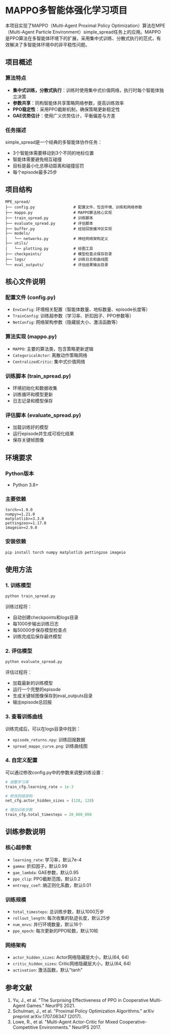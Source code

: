 # MAPPO多智能体强化学习项目

本项目实现了MAPPO（Multi-Agent Proximal Policy Optimization）算法在MPE（Multi-Agent Particle Environment）simple_spread任务上的应用。MAPPO是PPO算法在多智能体环境下的扩展，采用集中式训练、分散式执行的范式，有效解决了多智能体环境中的非平稳性问题。

## 项目概述

### 算法特点
- **集中式训练，分散式执行**：训练时使用集中式价值网络，执行时每个智能体独立决策
- **参数共享**：同构智能体共享策略网络参数，提高训练效率
- **PPO稳定性**：采用PPO截断机制，确保策略更新稳定性
- **GAE优势估计**：使用广义优势估计，平衡偏差与方差

### 任务描述
simple_spread是一个经典的多智能体协作任务：
- 3个智能体需要移动到3个不同的地标位置
- 智能体需要避免相互碰撞
- 目标是最小化总移动距离和碰撞惩罚
- 每个episode最多25步

## 项目结构

```
MPE_spread/
├── config.py                 # 配置文件，包含环境、训练和网络参数
├── mappo.py                  # MAPPO算法核心实现
├── train_spread.py           # 训练脚本
├── evaluate_spread.py        # 评估脚本
├── buffer.py                 # 经验回放缓冲区实现
├── models/
│   └── networks.py           # 神经网络架构定义
├── utils/
│   └── plotting.py           # 绘图工具
├── checkpoints/              # 模型检查点保存目录
├── logs/                     # 训练日志和曲线图
└── eval_outputs/             # 评估结果输出目录
```

## 核心文件说明

### 配置文件 (config.py)
- `EnvConfig`: 环境相关配置（智能体数量、地标数量、episode长度等）
- `TrainConfig`: 训练超参数（学习率、折扣因子、PPO参数等）
- `NetConfig`: 网络架构参数（隐藏层大小、激活函数等）

### 算法实现 (mappo.py)
- `MAPPO`: 主要的算法类，包含策略更新逻辑
- `CategoricalActor`: 离散动作策略网络
- `CentralizedCritic`: 集中式价值网络

### 训练脚本 (train_spread.py)
- 环境初始化和数据收集
- 训练循环和模型更新
- 日志记录和模型保存

### 评估脚本 (evaluate_spread.py)
- 加载训练好的模型
- 运行episode并生成可视化结果
- 保存关键帧图像

## 环境要求

### Python版本
- Python 3.8+

### 主要依赖
```
torch>=1.9.0
numpy>=1.21.0
matplotlib>=3.3.0
pettingzoo>=1.17.0
imageio>=2.9.0
```

### 安装依赖
```bash
pip install torch numpy matplotlib pettingzoo imageio
```

## 使用方法

### 1. 训练模型

```bash
python train_spread.py
```

训练过程将：
- 自动创建checkpoints和logs目录
- 每1000步输出训练日志
- 每50000步保存模型检查点
- 训练完成后保存最终模型

### 2. 评估模型

```bash
python evaluate_spread.py
```

评估过程将：
- 加载最新的训练模型
- 运行一个完整的episode
- 生成关键帧图像保存到eval_outputs目录
- 输出episode总回报

### 3. 查看训练曲线

训练完成后，可以在logs目录中找到：
- `episode_returns.npy`: 训练回报数据
- `spread_mappo_curve.png`: 训练曲线图

### 4. 自定义配置

可以通过修改config.py中的参数来调整训练设置：

```python
# 调整学习率
train_cfg.learning_rate = 1e-3

# 修改网络架构
net_cfg.actor_hidden_sizes = (128, 128)

# 增加训练步数
train_cfg.total_timesteps = 20_000_000
```

## 训练参数说明

### 核心超参数
- `learning_rate`: 学习率，默认7e-4
- `gamma`: 折扣因子，默认0.99
- `gae_lambda`: GAE参数，默认0.95
- `ppo_clip`: PPO截断范围，默认0.2
- `entropy_coef`: 熵正则化系数，默认0.01

### 训练规模
- `total_timesteps`: 总训练步数，默认1000万步
- `rollout_length`: 每次收集的轨迹长度，默认25步
- `num_envs`: 并行环境数量，默认16个
- `ppo_epoch`: 每次更新的PPO轮数，默认10轮

### 网络架构
- `actor_hidden_sizes`: Actor网络隐藏层大小，默认(64, 64)
- `critic_hidden_sizes`: Critic网络隐藏层大小，默认(64, 64)
- `activation`: 激活函数，默认"tanh"

## 参考文献

1. Yu, J., et al. "The Surprising Effectiveness of PPO in Cooperative Multi-Agent Games." NeurIPS 2021.
2. Schulman, J., et al. "Proximal Policy Optimization Algorithms." arXiv preprint arXiv:1707.06347 (2017).
3. Lowe, R., et al. "Multi-Agent Actor-Critic for Mixed Cooperative-Competitive Environments." NeurIPS 2017.

